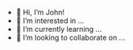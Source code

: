 - 👋 Hi, I’m John!
- 👀 I’m interested in ...
- 🌱 I’m currently learning ...
- 💞️ I’m looking to collaborate on ...

<!---
joitchell/joitchell is a ✨ special ✨ repository because its `README.md` (this file) appears on your GitHub profile.
You can click the Preview link to take a look at your changes.
--->
